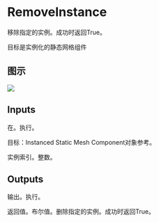# RemoveInstance

移除指定的实例。成功时返回True。

目标是实例化的静态网格组件

## 图示

![]($-20221218-18244237.png)

## Inputs

在。执行。

目标：Instanced Static Mesh Component对象参考。

实例索引。整数。 

## Outputs

输出。执行。

返回值。布尔值。删除指定的实例。成功时返回True。
